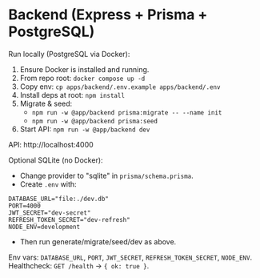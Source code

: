 # Backend (Express + Prisma + PostgreSQL)

Run locally (PostgreSQL via Docker):
1. Ensure Docker is installed and running.
2. From repo root: `docker compose up -d`
3. Copy env: `cp apps/backend/.env.example apps/backend/.env`
4. Install deps at root: `npm install`
5. Migrate & seed:
   - `npm run -w @app/backend prisma:migrate -- --name init`
   - `npm run -w @app/backend prisma:seed`
6. Start API: `npm run -w @app/backend dev`

API: http://localhost:4000

Optional SQLite (no Docker):
- Change provider to "sqlite" in `prisma/schema.prisma`.
- Create `.env` with:
```
DATABASE_URL="file:./dev.db"
PORT=4000
JWT_SECRET="dev-secret"
REFRESH_TOKEN_SECRET="dev-refresh"
NODE_ENV=development
```
- Then run generate/migrate/seed/dev as above.

Env vars: `DATABASE_URL`, `PORT`, `JWT_SECRET`, `REFRESH_TOKEN_SECRET`, `NODE_ENV`.
Healthcheck: `GET /health` -> `{ ok: true }`.